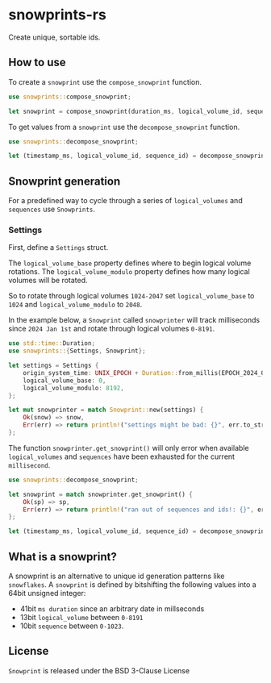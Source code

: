 # snowprints-rs

Create unique, sortable ids.

## How to use

To create a `snowprint` use the `compose_snowprint` function.

```rust
use snowprints::compose_snowprint;

let snowprint = compose_snowprint(duration_ms, logical_volume_id, sequence_id);
```

To get values from a `snowprint` use the `decompose_snowprint` function.

```rust
use snowprints::decompose_snowprint;

let (timestamp_ms, logical_volume_id, sequence_id) = decompose_snowprint(snowprint);
```

## Snowprint generation

For a predefined way to cycle through a series of `logical_volumes` and `sequences` use `Snowprints`.

### Settings

First, define a `Settings` struct.

The `logical_volume_base` property defines where to begin logical volume rotations. The `logical_volume_modulo` property defines how many logical volumes will be rotated.

So to rotate through logical volumes `1024-2047` set `logical_volume_base` to `1024` and `logical_volume_modulo` to `2048`.

In the example below, a `Snowprint` called `snowprinter` will track milliseconds since `2024 Jan 1st` and rotate through logical volumes `0-8191`.

```rust
use std::time::Duration;
use snowprints::{Settings, Snowprint};

let settings = Settings {
    origin_system_time: UNIX_EPOCH + Duration::from_millis(EPOCH_2024_01_01_AS_MS),
    logical_volume_base: 0,
    logical_volume_modulo: 8192,
};

let mut snowprinter = match Snowprint::new(settings) {
    Ok(snow) => snow,
    Err(err) => return println!("settings might be bad: {}", err.to_string()),
};
```

The function `snowprinter.get_snowprint()` will only error when available `logical_volumes` and `sequences` have been exhausted for the current `millisecond`.

```rust
use snowprints::decompose_snowprint;

let snowprint = match snowprinter.get_snowprint() {
    Ok(sp) => sp,
    Err(err) => return println!("ran out of sequences and ids!: {}", err.to_string()),
};

let (timestamp_ms, logical_volume_id, sequence_id) = decompose_snowprint(snowprint);
```

## What is a snowprint?

A snowprint is an alternative to unique id generation patterns like `snowflakes`.
A `snowprint` is defined by bitshifting the following values into a 64bit unsigned integer:
- 41bit `ms duration` since an arbitrary date in millseconds
- 13bit `logical_volume` between `0-8191`
- 10bit `sequence` between `0-1023`.

## License

`Snowprint` is released under the BSD 3-Clause License